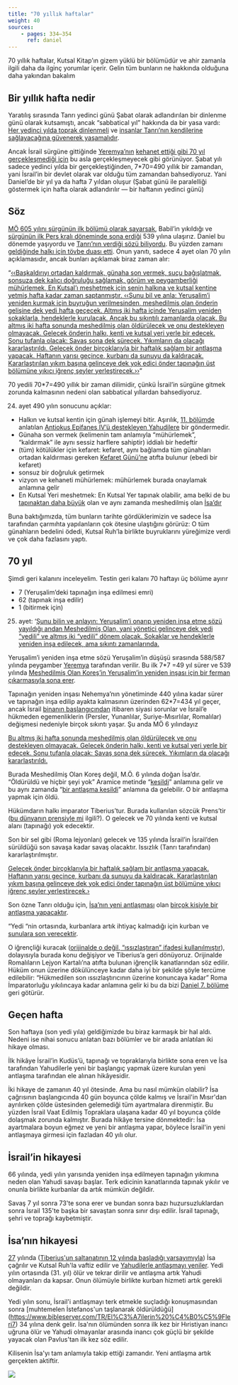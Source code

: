 ```yaml
---
title: "70 yıllık haftalar"
weight: 40
sources:
    - pages: 334–354
      ref: daniel
---
```


70 yıllık haftalar, Kutsal Kitap’ın gizem yüklü bir bölümüdür ve ahir zamanla ilgili daha da ilginç yorumlar içerir. Gelin tüm bunların ne hakkında olduğuna daha yakından bakalım

## Bir yıllık hafta nedir

<a name="7a7b"></a>
Yaratılış sırasında Tanrı yedinci günü Şabat olarak adlandırılan bir dinlenme günü olarak kutsamıştı, ancak “sabbatical yıl” hakkında da bir yasa vardı: [Her yedinci yılda toprak dinlenmeli](https://www.bibleserver.com/TR/Levililer25%3A1-7) ve [insanlar Tanrı’nın kendilerine sağlayacağına güvenerek yaşamalıdır](https://www.bibleserver.com/TR/Levililer25%3A20-22).

Ancak İsrail sürgüne gittiğinde [Yeremya’nın](https://www.bibleserver.com/TR/Yeremya25%3A11-12) [kehanet ettiği gibi 70 yıl gerçekleşmediği için](https://www.bibleserver.com/TR/2.Tarihler36%3A20-21) bu asla gerçekleşmeyecek gibi görünüyor. Şabat yılı sadece yedinci yılda bir gerçekleştiğinden, 7*70=490 yıllık bir zamandan, yani İsrail’in bir devlet olarak var olduğu tüm zamandan bahsediyoruz. Yani Daniel’de bir yıl ya da hafta 7 yıldan oluşur (Şabat günü ile paralelliği göstermek için hafta olarak adlandırılır — bir haftanın yedinci günü)

## Söz

<a name="9594"></a>
[MÖ 605 yılını sürgünün ilk bölümü olarak sayarsak](https://seminary.bju.edu/theology-in-3d/so-was-it-70-years-or-not/), Babil’in yıkıldığı ve [sürgünün ilk Pers kralı döneminde sona erdiği](https://www.bibleserver.com/TR/2.Tarihler36%3A22-23) 539 yılına ulaşırız. Daniel bu dönemde yaşıyordu ve [Tanrı’nın verdiği sözü biliyordu](https://www.bibleserver.com/TR/Yeremya29%3A10). Bu yüzden zamanı [geldiğinde halkı için tövbe duası etti](https://www.bibleserver.com/TR/Daniel9%3A3-19). Onun yanıtı, sadece 4 ayet olan 70 yılın açıklamasıdır, ancak bunları açıklamak biraz zaman alır:

“[‹‹Başkaldırıyı ortadan kaldırmak, günaha son vermek, suçu bağışlatmak, sonsuza dek kalıcı doğruluğu sağlamak, görüm ve peygamberliği mühürlemek, En Kutsal’ı meshetmek için senin halkına ve kutsal kentine yetmiş hafta kadar zaman saptanmıştır. ‹‹Şunu bil ve anla: Yeruşalim’i yeniden kurmak için buyruğun verilmesinden, meshedilmiş olan önderin gelişine dek yedi hafta geçecek. Altmış iki hafta içinde Yeruşalim yeniden sokaklarla, hendeklerle kurulacak. Ancak bu sıkıntılı zamanlarda olacak. Bu altmış iki hafta sonunda meshedilmiş olan öldürülecek ve onu destekleyen olmayacak. Gelecek önderin halkı, kenti ve kutsal yeri yerle bir edecek. Sonu tufanla olacak: Savaş sona dek sürecek. Yıkımların da olacağı kararlaştırıldı. Gelecek önder birçoklarıyla bir haftalık sağlam bir antlaşma yapacak. Haftanın yarısı geçince, kurbanı da sunuyu da kaldıracak. Kararlaştırılan yıkım başına gelinceye dek yok edici önder tapınağın üst bölümüne yıkıcı iğrenç şeyler yerleştirecek.››](https://www.bibleserver.com/TR/Daniel9%3A24-27)”

70 yedili 70*7=490 yıllık bir zaman dilimidir, çünkü İsrail’in sürgüne gitmek zorunda kalmasının nedeni olan sabbatical yıllardan bahsediyoruz.

24. ayet 490 yılın sonucunu açıklar:

- Halkın ve kutsal kentin için günah işlemeyi bitir. Aşırılık, [11. bölümde ](https://www.bibleserver.com/TR/Daniel11%3A32)anlatılan [Antiokus Epifanes IV’ü destekleyen Yahudilere](https://www.bibleserver.com/TR/Daniel9%3A24-27) bir göndermedir.
- Günaha son vermek (kelimenin tam anlamıyla “mühürlemek”, “kaldırmak” ile aynı sessiz harflere sahiptir) iddialı bir hedeftir
- (tüm) kötülükler için kefaret: kefaret, aynı bağlamda tüm günahları ortadan kaldırması gereken [Kefaret Günü’ne](https://www.bibleserver.com/TR/Levililer16) atıfta bulunur (ebedi bir kefaret)
- sonsuz bir doğruluk getirmek
- vizyon ve kehaneti mühürlemek: mühürlemek burada onaylamak anlamına gelir
- En Kutsal Yeri meshetmek: En Kutsal Yer tapınak olabilir, ama belki de bu [tapınaktan daha büyük](https://www.bibleserver.com/TR/Matta12%3A6) olan ve aynı zamanda meshedilmiş olan [İsa’dır](https://www.bibleserver.com/TR/Romal%C4%B1lar3%3A25)

Buna baktığımızda, tüm bunların tarihte gördüklerimizin ve sadece İsa tarafından çarmıhta yapılanların çok ötesine ulaştığını görürüz: O tüm günahların bedelini ödedi, Kutsal Ruh’la birlikte buyruklarını yüreğimize verdi ve çok daha fazlasını yaptı.

## 70 yıl

<a name="66c9"></a>
Şimdi geri kalanını inceleyelim. Testin geri kalanı 70 haftayı üç bölüme ayırır

- 7 (Yeruşalim’deki tapınağın inşa edilmesi emri)
- 62 (tapınak inşa edilir)
- 1 (bitirmek için)

25. ayet: ‘[Şunu bilin ve anlayın: Yeruşalim’i onarıp yeniden inşa etme sözü yayıldığı andan Meshedilmiş Olan, yani yönetici gelinceye dek yedi “yedili” ve altmış iki “yedili” dönem olacak. Sokaklar ve hendeklerle yeniden inşa edilecek, ama sıkıntı zamanlarında.](https://www.bibleserver.com/TR/Daniel9%3A25)

Yeruşalim’i yeniden inşa etme sözü Yeruşalim’in düşüşü sırasında 588/587 yılında peygamber [Yeremya](https://www.bibleserver.com/TR/Yeremya30%3A18) tarafından verilir. Bu ilk 7*7 =49 yıl sürer ve 539 yılında [Meshedilmiş Olan Koreş’in Yeruşalim’in yeniden inşası için bir ferman çıkarmasıyla sona erer](https://www.bibleserver.com/TR/Ye%C5%9Faya45%3A1).

Tapınağın yeniden inşası Nehemya’nın yönetiminde 440 yılına kadar sürer ve tapınağın inşa edilip ayakta kalmasının üzerinden 62*7=434 yıl geçer, ancak İsrail [binanın başlangıcından](https://www.bibleserver.com/TR/Nehemya4) itibaren siyasi sorunlar ve İsrail’e hükmeden egemenliklerin (Persler, Yunanlılar, Suriye-Mısırlılar, Romalılar) değişmesi nedeniyle birçok sıkıntı yaşar. Şu anda MÖ 6 yılındayız

[Bu altmış iki hafta sonunda meshedilmiş olan öldürülecek ve onu destekleyen olmayacak. Gelecek önderin halkı, kenti ve kutsal yeri yerle bir edecek. Sonu tufanla olacak: Savaş sona dek sürecek. Yıkımların da olacağı kararlaştırıldı.](https://www.bibleserver.com/TR/Daniel9%3A26)

Burada Meshedilmiş Olan Koreş değil, M.Ö. 6 yılında doğan İsa’dır. “Öldürüldü ve hiçbir şeyi yok” Aramice metinde “[kesildi](https://biblehub.com/interlinear/daniel/9-26.htm)” anlamına gelir ve bu aynı zamanda “[bir antlaşma kesildi](https://biblehub.com/hebrew/3772.htm)” anlamına da gelebilir. O bir antlaşma yapmak için öldü.

Hükümdarın halkı imparator Tiberius’tur. Burada kullanılan sözcük Prens’tir ([bu dünyanın prensiyle mi](https://www.bibleserver.com/TR/Yuhanna12%3A31) ilgili?). O gelecek ve 70 yılında kenti ve kutsal alanı (tapınağı) yok edecektir.

Son bir sel gibi (Roma lejyonları) gelecek ve 135 yılında İsrail’in İsrail’den sürüldüğü son savaşa kadar savaş olacaktır. Issızlık (Tanrı tarafından) kararlaştırılmıştır.

[Gelecek önder birçoklarıyla bir haftalık sağlam bir antlaşma yapacak. Haftanın yarısı geçince, kurbanı da sunuyu da kaldıracak. Kararlaştırılan yıkım başına gelinceye dek yok edici önder tapınağın üst bölümüne yıkıcı iğrenç şeyler yerleştirecek.›](https://www.bibleserver.com/TR/Daniel9%3A27)

Son özne Tanrı olduğu için, [İsa’nın yeni antlaşması](https://www.bibleserver.com/TR/%C4%B0braniler8%3A6) olan [birçok kişiyle bir antlaşma yapacaktır](https://www.bibleserver.com/TR/Yeremya31%3A31-34).

“Yedi “nin ortasında, kurbanlara artık ihtiyaç kalmadığı için kurban ve [sunulara son verecektir](https://www.bibleserver.com/TR/%C4%B0braniler10%3A1-18).

O iğrençliği kuracak ([orijinalde o değil, “ıssızlaştıran” ifadesi kullanılmıştır](https://biblehub.com/interlinear/daniel/9-27.htm)), dolayısıyla burada konu değişiyor ve Tiberius’a geri dönüyoruz. Orijinalde Romalıların Lejyon Kartalı’na atıfta bulunan iğrençlik kanatlarından söz edilir. Hüküm onun üzerine dökülünceye kadar daha iyi bir şekilde şöyle tercüme edilebilir: “Hükmedilen son ıssızlaştırıcının üzerine konuncaya kadar” Roma İmparatorluğu yıkılıncaya kadar anlamına gelir ki bu da bizi [Daniel 7. bölüme](/bible/daniel/expl/the-four-kingdoms-in-daniel) geri götürür.

## Geçen hafta

<a name="42f9"></a>
Son haftaya (son yedi yıla) geldiğimizde bu biraz karmaşık bir hal aldı. Nedeni ise nihai sonucu anlatan bazı bölümler ve bir arada anlatılan iki hikaye olması.

İlk hikâye İsrail’in Kudüs’ü, tapınağı ve topraklarıyla birlikte sona eren ve İsa tarafından Yahudilerle yeni bir başlangıç yapmak üzere kurulan yeni antlaşma tarafından ele alınan hikâyesidir.

İki hikaye de zamanın 40 yıl ötesinde. Ama bu nasıl mümkün olabilir? İsa çağrısının başlangıcında 40 gün boyunca çölde kalmış ve İsrail'in Mısır'dan ayrılırken çölde üstesinden gelemediği tüm ayartmalara direnmiştir. Bu yüzden İsrail Vaat Edilmiş Topraklara ulaşana kadar 40 yıl boyunca çölde dolaşmak zorunda kalmıştır. Burada hikâye tersine dönmektedir: İsa ayartmalara boyun eğmez ve yeni bir antlaşma yapar, böylece İsrail'in yeni antlaşmaya girmesi için fazladan 40 yılı olur.

## İsrail’in hikayesi

<a name="8bed"></a>
66 yılında, yedi yılın yarısında yeniden inşa edilmeyen tapınağın yıkımına neden olan Yahudi savaşı başlar. Terk edicinin kanatlarında tapınak yıkılır ve onunla birlikte kurbanlar da artık mümkün değildir.

Savaş 7 yıl sonra 73'te sona erer ve bundan sonra bazı huzursuzluklardan sonra İsrail 135'te başka bir savaştan sonra sınır dışı edilir. İsrail tapınağı, şehri ve toprağı kaybetmiştir.

## İsa’nın hikayesi

<a name="f724"></a>
[27](https://www.bibleserver.com/TR/Luka3%3A1) yılında ([Tiberius'un saltanatının 12 yılında başladığı varsayımıyla](https://www.tyndalebulletin.org/article/37789-reckoning-tiberius-s-reign-and-jesus-s-baptism-first-and-second-century-evidence-concerning-tiberius-s-fifteenth-year-luke-3-1.pdf)) İsa çağrılır ve Kutsal Ruh'la vaftiz edilir ve [Yahudilerle antlaşmayı yeniler](https://www.bibleserver.com/TR/Matta15%3A23-24). Yedi yılın ortasında (31. yıl) ölür ve tekrar dirilir ve antlaşma artık Yahudi olmayanları da kapsar. Onun ölümüyle birlikte kurban hizmeti artık gerekli değildir.

Yedi yılın sonu, İsrail'i antlaşmayı terk etmekle suçladığı konuşmasından sonra [muhtemelen İstefanos'un taşlanarak öldürüldüğü] (https://www.bibleserver.com/TR/El%C3%A7ilerin%20%C4%B0%C5%9Fleri7) 34 yılına denk gelir. İsa'nın ölümünden sonra ilk kez bir Hıristiyan inancı uğruna ölür ve Yahudi olmayanlar arasında inancı çok güçlü bir şekilde yayacak olan Pavlus'tan ilk kez söz edilir. 

Kilisenin İsa'yı tam anlamıyla takip ettiği zamandır. Yeni antlaşma artık gerçekten aktiftir.

![](/images/70years_tr.jpg)